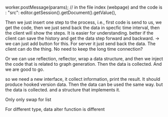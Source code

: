 worker.postMessage(params); // in the file index (webpage)
and the code is :      "src": editor.getSession().getDocument().getValue(),

Then we just insert one step to the process, i.e., first code is send to us, we get the code, then we just send back the data in specfic time interval, 
then the client will show the steps. It is easier for understanding.
better if the client can save the history and get the data step forward and backward. -> we can just add button for this. 
For server it just send back the data. The client can do the thing. No need to keep the long time connection?


Or we can use reflection, reflector, wrap a data structure, and then we inject the code that
is related to graph generation.
Then the data is collected. And we are good to go.

so we need a new interface, it collect information, print the result.
It should produce hooked version data. Then the data can be used the same way. 
but the data is collected.
and a structure that implements it.


Only only swap for list

For different type, data alter function is different
